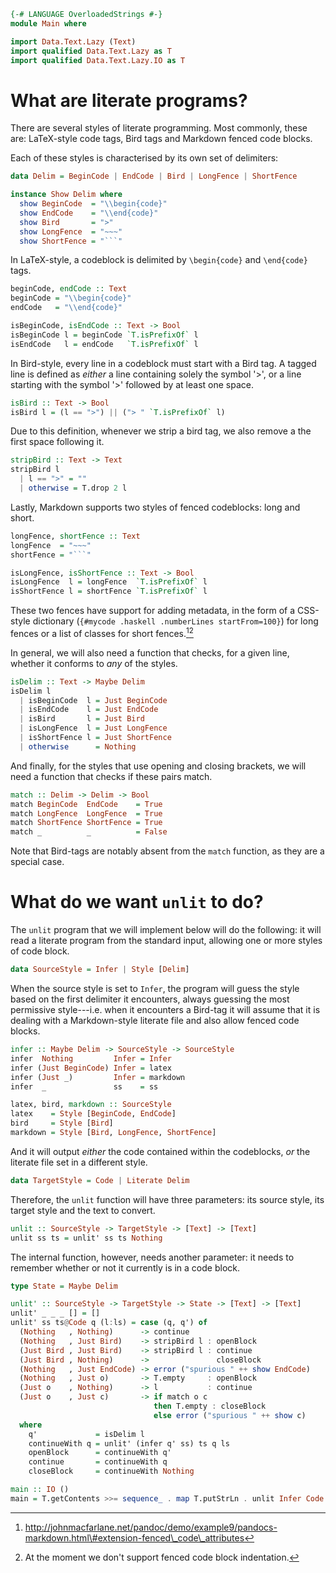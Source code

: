 ``` haskell
{-# LANGUAGE OverloadedStrings #-}
module Main where

import Data.Text.Lazy (Text)
import qualified Data.Text.Lazy as T
import qualified Data.Text.Lazy.IO as T
```

What are literate programs?
===========================

There are several styles of literate programming. Most commonly, these
are: LaTeX-style code tags, Bird tags and Markdown fenced code blocks.

Each of these styles is characterised by its own set of delimiters:

``` haskell
data Delim = BeginCode | EndCode | Bird | LongFence | ShortFence
```

``` haskell
instance Show Delim where
  show BeginCode  = "\\begin{code}"
  show EndCode    = "\\end{code}"
  show Bird       = ">"
  show LongFence  = "~~~"
  show ShortFence = "```"
```

In LaTeX-style, a codeblock is delimited by `\begin{code}` and
`\end{code}` tags.

``` haskell
beginCode, endCode :: Text
beginCode = "\\begin{code}"
endCode   = "\\end{code}"

isBeginCode, isEndCode :: Text -> Bool
isBeginCode l = beginCode `T.isPrefixOf` l
isEndCode   l = endCode   `T.isPrefixOf` l
```

In Bird-style, every line in a codeblock must start with a Bird tag. A
tagged line is defined as *either* a line containing solely the symbol
'\>', or a line starting with the symbol '\>' followed by at least one
space.

``` haskell
isBird :: Text -> Bool
isBird l = (l == ">") || ("> " `T.isPrefixOf` l)
```

Due to this definition, whenever we strip a bird tag, we also remove a
the first space following it.

``` haskell
stripBird :: Text -> Text
stripBird l
  | l == ">" = ""
  | otherwise = T.drop 2 l
```

Lastly, Markdown supports two styles of fenced codeblocks: long and
short.

``` haskell
longFence, shortFence :: Text
longFence  = "~~~"
shortFence = "```"

isLongFence, isShortFence :: Text -> Bool
isLongFence  l = longFence  `T.isPrefixOf` l
isShortFence l = shortFence `T.isPrefixOf` l
```

These two fences have support for adding metadata, in the form of a
CSS-style dictionary (`{#mycode .haskell .numberLines startFrom=100}`)
for long fences or a list of classes for short fences.[^1][^2]

In general, we will also need a function that checks, for a given line,
whether it conforms to *any* of the styles.

``` haskell
isDelim :: Text -> Maybe Delim
isDelim l
  | isBeginCode  l = Just BeginCode
  | isEndCode    l = Just EndCode
  | isBird       l = Just Bird
  | isLongFence  l = Just LongFence
  | isShortFence l = Just ShortFence
  | otherwise      = Nothing
```

And finally, for the styles that use opening and closing brackets, we
will need a function that checks if these pairs match.

``` haskell
match :: Delim -> Delim -> Bool
match BeginCode  EndCode    = True
match LongFence  LongFence  = True
match ShortFence ShortFence = True
match _          _          = False
```

Note that Bird-tags are notably absent from the `match` function, as
they are a special case.

What do we want `unlit` to do?
==============================

The `unlit` program that we will implement below will do the following:
it will read a literate program from the standard input, allowing one or
more styles of code block.

``` haskell
data SourceStyle = Infer | Style [Delim]
```

When the source style is set to `Infer`, the program will guess the
style based on the first delimiter it encounters, always guessing the
most permissive style---i.e. when it encounters a Bird-tag it will
assume that it is dealing with a Markdown-style literate file and also
allow fenced code blocks.

``` haskell
infer :: Maybe Delim -> SourceStyle -> SourceStyle
infer  Nothing         Infer = Infer
infer (Just BeginCode) Infer = latex
infer (Just _)         Infer = markdown
infer  _               ss    = ss
```

``` haskell
latex, bird, markdown :: SourceStyle
latex    = Style [BeginCode, EndCode]
bird     = Style [Bird]
markdown = Style [Bird, LongFence, ShortFence]
```

And it will output *either* the code contained within the codeblocks,
*or* the literate file set in a different style.

``` haskell
data TargetStyle = Code | Literate Delim
```

Therefore, the `unlit` function will have three parameters: its source
style, its target style and the text to convert.

``` haskell
unlit :: SourceStyle -> TargetStyle -> [Text] -> [Text]
unlit ss ts = unlit' ss ts Nothing
```

The internal function, however, needs another parameter: it needs to
remember whether or not it currently is in a code block.

``` haskell
type State = Maybe Delim
```

``` haskell
unlit' :: SourceStyle -> TargetStyle -> State -> [Text] -> [Text]
unlit' _ _ _ [] = []
unlit' ss ts@Code q (l:ls) = case (q, q') of
  (Nothing   , Nothing)      -> continue
  (Nothing   , Just Bird)    -> stripBird l : openBlock
  (Just Bird , Just Bird)    -> stripBird l : continue
  (Just Bird , Nothing)      ->               closeBlock
  (Nothing   , Just EndCode) -> error ("spurious " ++ show EndCode)
  (Nothing   , Just o)       -> T.empty     : openBlock
  (Just o    , Nothing)      -> l           : continue
  (Just o    , Just c)       -> if match o c
                                then T.empty : closeBlock
                                else error ("spurious " ++ show c)
  where
    q'             = isDelim l
    continueWith q = unlit' (infer q' ss) ts q ls
    openBlock      = continueWith q'
    continue       = continueWith q
    closeBlock     = continueWith Nothing
```

``` haskell
main :: IO ()
main = T.getContents >>= sequence_ . map T.putStrLn . unlit Infer Code . T.lines
```

[^1]: http://johnmacfarlane.net/pandoc/demo/example9/pandocs-markdown.html\#extension-fenced\_code\_attributes

[^2]: At the moment we don't support fenced code block indentation.
